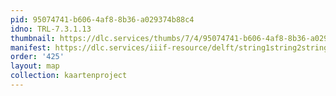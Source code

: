 ```yaml
---
pid: 95074741-b606-4af8-8b36-a029374b88c4
idno: TRL-7.3.1.13
thumbnail: https://dlc.services/thumbs/7/4/95074741-b606-4af8-8b36-a029374b88c4/full/400,339/0/default.jpg
manifest: https://dlc.services/iiif-resource/delft/string1string2string3/kaartenproject-2007/TRL-7.3.1.13
order: '425'
layout: map
collection: kaartenproject
---
```

